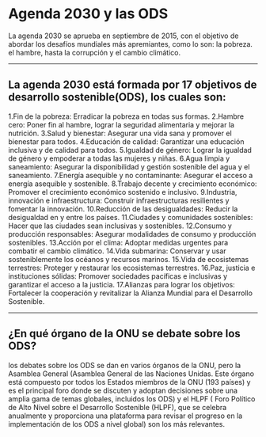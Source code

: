 # Agenda 2030 y las ODS

La agenda 2030 se aprueba en septiembre de 2015, con el objetivo de abordar los desafíos mundiales más apremiantes, como lo son: la pobreza. el hambre, hasta la corrupción y el cambio climático.

---

## La agenda 2030 está formada por 17 objetivos de desarrollo sostenible(ODS), los cuales son:

  1.Fin de la pobreza: Erradicar la pobreza en todas sus formas.
  2.Hambre cero: Poner fin al hambre, lograr la seguridad alimentaria y mejorar la nutrición.
  3.Salud y bienestar: Asegurar una vida sana y promover el bienestar para todos.
  4.Educación de calidad: Garantizar una educación inclusiva y de calidad para todos.
  5.Igualdad de género: Lograr la igualdad de género y empoderar a todas las mujeres y niñas.
  6.Agua limpia y saneamiento: Asegurar la disponibilidad y gestión sostenible del agua y el saneamiento.
  7.Energía asequible y no contaminante: Asegurar el acceso a energía asequible y sostenible.
  8.Trabajo decente y crecimiento económico: Promover el crecimiento económico sostenido e inclusivo.
  9.Industria, innovación e infraestructura: Construir infraestructuras resilientes y fomentar la innovación.
  10.Reducción de las desigualdades: Reducir la desigualdad en y entre los países.
  11.Ciudades y comunidades sostenibles: Hacer que las ciudades sean inclusivas y sostenibles.
  12.Consumo y producción responsables: Asegurar modalidades de consumo y producción sostenibles.
  13.Acción por el clima: Adoptar medidas urgentes para combatir el cambio climático.
  14.Vida submarina: Conservar y usar sosteniblemente los océanos y recursos marinos.
  15.Vida de ecosistemas terrestres: Proteger y restaurar los ecosistemas terrestres.
  16.Paz, justicia e instituciones sólidas: Promover sociedades pacíficas e inclusivas y garantizar el acceso a la justicia.
  17.Alianzas para lograr los objetivos: Fortalecer la cooperación y revitalizar la Alianza Mundial para el Desarrollo Sostenible.

  ---
  
  ## ¿En qué órgano de la ONU se debate sobre los ODS?

  los debates sobre los ODS se dan en varios órganos de la ONU, pero la Asamblea General (Asamblea General de las Naciones Unidas. Este órgano está compuesto por todos los Estados miembros de la ONU (193 países) y es el principal foro donde se discuten y adoptan decisiones sobre una amplia gama de temas globales, incluidos los ODS) y el HLPF ( Foro Político de Alto Nivel sobre el Desarrollo Sostenible (HLPF), que se celebra anualmente y proporciona una plataforma para revisar el progreso en la implementación de los ODS a nivel global) son los más relevantes.

  
